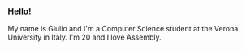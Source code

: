 ### Hello!
My name is Giulio and I'm a Computer Science student at the Verona University in Italy. I'm 20 and I love Assembly.
